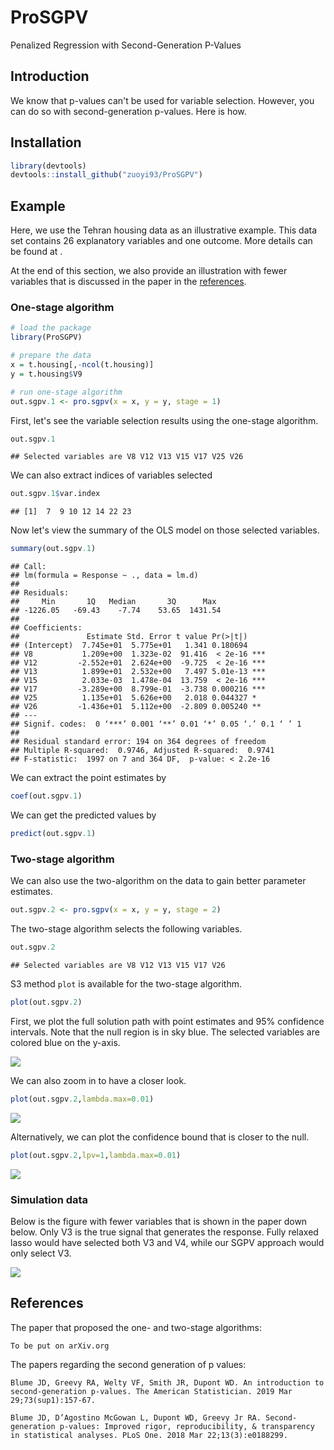 ProSGPV
========
Penalized Regression with Second-Generation P-Values

## Introduction

We know that p-values can't be used for variable selection. However, you can do so with second-generation p-values. Here is how.

## Installation

``` r
library(devtools)
devtools::install_github("zuoyi93/ProSGPV")
```

## Example

Here, we use the Tehran housing data as an illustrative example. This data set contains 26 explanatory variables and one outcome. More details can be found at . 

At the end of this section, we also provide an illustration with fewer variables that is discussed in the paper in the [references](#ref).

### One-stage algorithm

``` r
# load the package
library(ProSGPV)

# prepare the data
x = t.housing[,-ncol(t.housing)]
y = t.housing$V9

# run one-stage algorithm
out.sgpv.1 <- pro.sgpv(x = x, y = y, stage = 1)
```

First, let's see the variable selection results using the one-stage algorithm.

``` r
out.sgpv.1
```

    ## Selected variables are V8 V12 V13 V15 V17 V25 V26

We can also extract indices of variables selected

``` r
out.sgpv.1$var.index
```

    ## [1]  7  9 10 12 14 22 23


Now let's view the summary of the OLS model on those selected variables. 

``` r
summary(out.sgpv.1)
```

	## Call:
	## lm(formula = Response ~ ., data = lm.d)
	##
	## Residuals:
	##     Min       1Q   Median       3Q      Max 
	## -1226.05   -69.43    -7.74    53.65  1431.54 
	##
	## Coefficients:
	##               Estimate Std. Error t value Pr(>|t|)    
	## (Intercept)  7.745e+01  5.775e+01   1.341 0.180694    
	## V8           1.209e+00  1.323e-02  91.416  < 2e-16 ***
	## V12         -2.552e+01  2.624e+00  -9.725  < 2e-16 ***
	## V13          1.899e+01  2.532e+00   7.497 5.01e-13 ***
	## V15          2.033e-03  1.478e-04  13.759  < 2e-16 ***
	## V17         -3.289e+00  8.799e-01  -3.738 0.000216 ***
	## V25          1.135e+01  5.626e+00   2.018 0.044327 *  
	## V26         -1.436e+01  5.112e+00  -2.809 0.005240 ** 
	## ---
	## Signif. codes:  0 ‘***’ 0.001 ‘**’ 0.01 ‘*’ 0.05 ‘.’ 0.1 ‘ ’ 1
	## 
	## Residual standard error: 194 on 364 degrees of freedom
	## Multiple R-squared:  0.9746,	Adjusted R-squared:  0.9741 
	## F-statistic:  1997 on 7 and 364 DF,  p-value: < 2.2e-16


We can extract the point estimates by  

``` r
coef(out.sgpv.1)
```

We can get the predicted values by

``` r
predict(out.sgpv.1)
```

### Two-stage algorithm 

We can also use the two-algorithm on the data to gain better parameter estimates.  

``` r
out.sgpv.2 <- pro.sgpv(x = x, y = y, stage = 2)
```
The two-stage algorithm selects the following variables.

``` r
out.sgpv.2
```

    ## Selected variables are V8 V12 V13 V15 V17 V26

S3 method `plot` is available for the two-stage algorithm.

``` r
plot(out.sgpv.2)
```
First, we plot the full solution path with point estimates and 95% confidence intervals. Note that the null region is in sky blue. The selected variables are colored blue on the y-axis.

![](man/figures/fig.1.png)

We can also zoom in to have a closer look.  

``` r
plot(out.sgpv.2,lambda.max=0.01)
```

![](man/figures/fig.2.png)

Alternatively, we can plot the confidence bound that is closer to the null.

``` r
plot(out.sgpv.2,lpv=1,lambda.max=0.01)
```

![](man/figures/fig.3.png)

### Simulation data 

Below is the figure with fewer variables that is shown in the paper down below. Only V3 is the true signal that generates the response. Fully relaxed lasso would have selected both V3 and V4, while our SGPV approach would only select V3.

![](man/figures/fig.4.png)

## References <a name="ref"></a>

The paper that proposed the one- and two-stage algorithms:  

	To be put on arXiv.org

The papers regarding the second generation of p values:  

	Blume JD, Greevy RA, Welty VF, Smith JR, Dupont WD. An introduction to second-generation p-values. The American Statistician. 2019 Mar 29;73(sup1):157-67.

	Blume JD, D’Agostino McGowan L, Dupont WD, Greevy Jr RA. Second-generation p-values: Improved rigor, reproducibility, & transparency in statistical analyses. PLoS One. 2018 Mar 22;13(3):e0188299.

